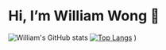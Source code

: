  # Hi, I’m William Wong 👋

![William's GitHub stats](https://github-readme-stats.vercel.app/api?username=wwilliamwong&&show_icons=true&title_color=ffffff&icon_color=ffffff&text_color=daf7dc&bg_color=191919) 
[![Top Langs](https://github-readme-stats.vercel.app/api/top-langs/?username=wwilliamwong&langs_count=4)](https://github.com/anuraghazra/github-readme-stats&theme=dark)
)


